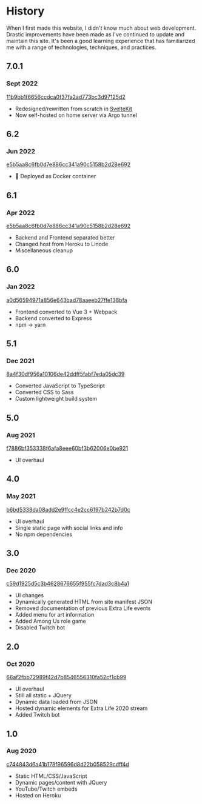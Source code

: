 # History

When I first made this website, I didn't know much about web development.
Drastic improvements have been made as I've continued to update and maintain this site.
It's been a good learning experience that has familiarized me with a range of technologies, techniques, and practices.

## 7.0.1

### Sept 2022

[11b9bb1f6656ccdca0f37fa2ad773bc3d97125d2](https://github.com/Wllew4/soupsu.dev/commit/11b9bb1f6656ccdca0f37fa2ad773bc3d97125d2)

-   Redesigned/rewritten from scratch in [SvelteKit](https://kit.svelte.dev)
-   Now self-hosted on home server via Argo tunnel

## 6.2

### Jun 2022

[e5b5aa8c6fb0d7e886cc341a90c5158b2d28e692](https://github.com/Wllew4/soupsu.dev/commit/20e551666996ae4c919421ed38a22247933214fe)

-   🐋 Deployed as Docker container

## 6.1

### Apr 2022

[e5b5aa8c6fb0d7e886cc341a90c5158b2d28e692](https://github.com/Wllew4/soupsu.dev/commit/e5b5aa8c6fb0d7e886cc341a90c5158b2d28e692)

-   Backend and Frontend separated better
-   Changed host from Heroku to Linode
-   Miscellaneous cleanup

## 6.0

### Jan 2022

[a0d56594971a856e643bad78aaeeb27ffe138bfa](https://github.com/Wllew4/soupsu.dev/commit/a0d56594971a856e643bad78aaeeb27ffe138bfa)

-   Frontend converted to Vue 3 + Webpack
-   Backend converted to Express
-   npm -> yarn

## 5.1

### Dec 2021

[8a4f30df956a10106de42ddff5fabf7eda05dc39](https://github.com/Wllew4/soupsu.dev/commit/8a4f30df956a10106de42ddff5fabf7eda05dc39)

-   Converted JavaScript to TypeScript
-   Converted CSS to Sass
-   Custom lightweight build system

## 5.0

### Aug 2021

[f7886bf353338f6afa8eee60bf3b62006e0be921](https://github.com/Wllew4/soupsu.dev/commit/f7886bf353338f6afa8eee60bf3b62006e0be921)

-   UI overhaul

## 4.0

### May 2021

[b6bd5338da08add2e9ffcc4e2cc6197b242b7d0c](https://github.com/Wllew4/soupsu.dev/commit/b6bd5338da08add2e9ffcc4e2cc6197b242b7d0c)

-   UI overhaul
-   Single static page with social links and info
-   No npm dependencies

## 3.0

### Dec 2020

[c59d1925d5c3b4628676655f955fc7dad3c8b4a1](https://github.com/Wllew4/soupsu.dev/commit/c59d1925d5c3b4628676655f955fc7dad3c8b4a1)

-   UI changes
-   Dynamically generated HTML from site manifest JSON
-   Removed documentation of previous Extra Life events
-   Added menu for art information
-   Added Among Us role game
-   Disabled Twitch bot

## 2.0

### Oct 2020

[66af2fbb72989f42d7b8546556310fa52cf1cb99](https://github.com/Wllew4/soupsu.dev/commit/66af2fbb72989f42d7b8546556310fa52cf1cb99)

-   UI overhaul
-   Still all static + JQuery
-   Dynamic data loaded from JSON
-   Hosted dynamic elements for Extra Life 2020 stream
-   Added Twitch bot

## 1.0

### Aug 2020

[c744843d6a41b178f96596d8d22b058529cdff4d](https://github.com/Wllew4/soupsu.dev/commit/c744843d6a41b178f96596d8d22b058529cdff4d)

-   Static HTML/CSS/JavaScript
-   Dynamic pages/content with JQuery
-   YouTube/Twitch embeds
-   Hosted on Heroku
